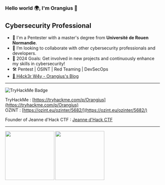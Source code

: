 ### Hello world 🌍, I'm Orangius 👋 

## Cybersecurity Professional

- 🔐 I'm a Pentester with a master's degree from **Université de Rouen Normandie**.
- 👐 I’m looking to collaborate with other cybersecurity professionals and developers.
- 🥅 2024 Goals: Get involved in new projects and continuously enhance my skills in cybersecurity!
- 🛠 Pentest | OSINT | Red Teaming | DevSecOps
- [👾 H4ck3r W4y - Orangius's Blog](https://orangius.gitbook.io/h4ck3r-w4y)

---

![TryHackMe Badge](https://tryhackme-badges.s3.amazonaws.com/Orangius.png)

TryHackMe : [https://tryhackme.com/p/Orangius](https://tryhackme.com/p/Orangius)  
OZINT : [https://ozint.eu/ozinter/5682/](https://ozint.eu/ozinter/5682/)

Founder of Jeanne d'Hack CTF : [Jeanne d'Hack CTF](https://www.linkedin.com/company/jeanne-d-hack-ctf/)

---

<div>
  <a href="https://twitter.com/ExpLang_Cn">
    <img align="left" height="160" src="https://github-readme-stats.vercel.app/api/top-langs/?username=Orangiuss&layout=compact" />
  </a>
  <a href="https://twitter.com/ExpLang_Cn">
    <img align="left" height="160" src="https://github-readme-stats.vercel.app/api?username=Orangiuss&show_icons=true&count_private=true" />
  </a>
</div>

